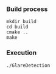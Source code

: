 ### Build process

```
mkdir build
cd build
cmake ..
make
```

### Execution

```
./GlareDetection
```
